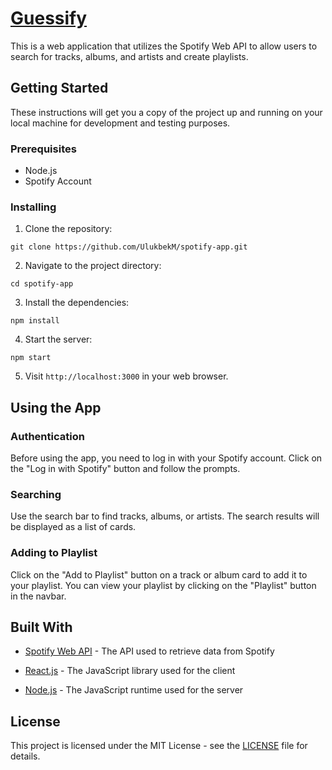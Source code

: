 # [Guessify](https://guessify-ulukbek.vercel.app/)

This is a web application that utilizes the Spotify Web API to allow users to search for tracks, albums, and artists and create playlists.

## Getting Started

These instructions will get you a copy of the project up and running on your local machine for development and testing purposes.

### Prerequisites

* Node.js
* Spotify Account

### Installing

1. Clone the repository:

```
git clone https://github.com/UlukbekM/spotify-app.git
```

2. Navigate to the project directory:

```
cd spotify-app
```

3. Install the dependencies:

```
npm install
```

4. Start the server:

```
npm start
```

5. Visit `http://localhost:3000` in your web browser.

## Using the App

### Authentication

Before using the app, you need to log in with your Spotify account. Click on the "Log in with Spotify" button and follow the prompts.

### Searching

Use the search bar to find tracks, albums, or artists. The search results will be displayed as a list of cards.

### Adding to Playlist

Click on the "Add to Playlist" button on a track or album card to add it to your playlist. You can view your playlist by clicking on the "Playlist" button in the navbar.

## Built With

* [Spotify Web API](https://developer.spotify.com/documentation/web-api/) - The API used to retrieve data from Spotify

* [React.js](https://reactjs.org/) - The JavaScript library used for the client
* [Node.js](https://nodejs.org/) - The JavaScript runtime used for the server

## License

This project is licensed under the MIT License - see the [LICENSE](LICENSE) file for details.
